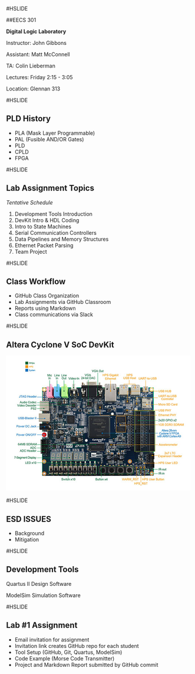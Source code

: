 #HSLIDE

##EECS 301

**Digital Logic Laboratory**

Instructor: John Gibbons

Assistant: Matt McConnell

TA: Colin Lieberman

Lectures: Friday 2:15 - 3:05

Location: Glennan 313 

#HSLIDE

## PLD History

* PLA (Mask Layer Programmable)
* PAL (Fusible AND/OR Gates)
* PLD 
* CPLD
* FPGA

#HSLIDE

## Lab Assignment Topics

_Tentative Schedule_

1. Development Tools Introduction
2. DevKit Intro & HDL Coding 
3. Intro to State Machines
4. Serial Communication Controllers
5. Data Pipelines and Memory Structures
6. Ethernet Packet Parsing
7. Team Project

#HSLIDE

## Class Workflow

* GitHub Class Organization
* Lab Assignments via GitHub Classroom
* Reports using Markdown
* Class communications via Slack

#HSLIDE

## Altera Cyclone V SoC DevKit

![DevKit](DE1-SoC_board_top.jpg)

#HSLIDE

## ESD ISSUES

* Background
* Mitigation

#HSLIDE

## Development Tools

Quartus II Design Software

ModelSim Simulation Software

#HSLIDE

## Lab #1 Assignment

* Email invitation for assignment
* Invitation link creates GitHub repo for each student
* Tool Setup (GitHub, Git, Quartus, ModelSim)
* Code Example (Morse Code Transmitter)
* Project and Markdown Report submitted by GitHub commit